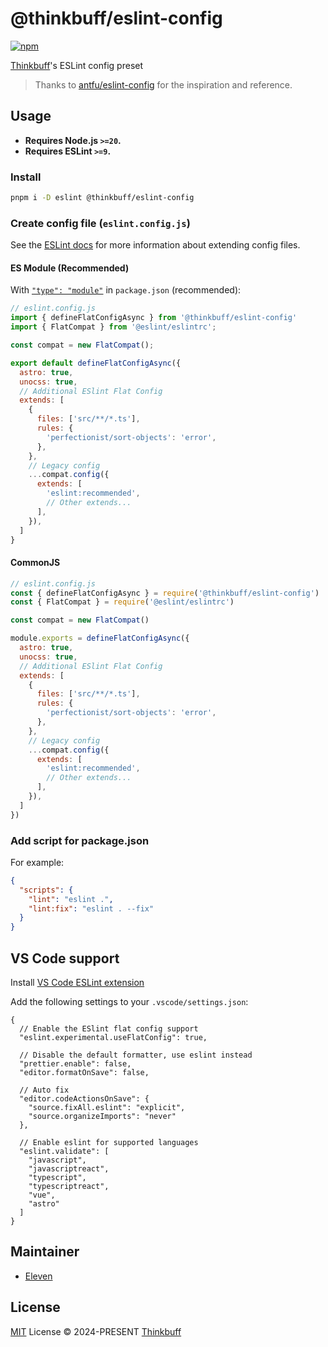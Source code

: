 # @thinkbuff/eslint-config

[![npm](https://img.shields.io/npm/v/@thinkbuff/eslint-config.svg)](https://www.npmjs.com/package/@thinkbuff/eslint-config)

[Thinkbuff](https://github.com/thinkbuff)'s ESLint config preset

> Thanks to [antfu/eslint-config](https://github.com/antfu/eslint-config) for the inspiration and reference.

## Usage

- **Requires Node.js `>=20`.**
- **Requires ESLint `>=9`.**

### Install

```bash
pnpm i -D eslint @thinkbuff/eslint-config
```

### Create config file (`eslint.config.js`)

See the [ESLint docs](https://eslint.org/docs/latest/user-guide/configuring/configuration-files-new) for more information about extending config files.

#### ES Module (Recommended)

With [`"type": "module"`](https://nodejs.org/api/packages.html#type) in `package.json` (recommended):

```js
// eslint.config.js
import { defineFlatConfigAsync } from '@thinkbuff/eslint-config'
import { FlatCompat } from '@eslint/eslintrc';

const compat = new FlatCompat();

export default defineFlatConfigAsync({
  astro: true,
  unocss: true,
  // Additional ESlint Flat Config
  extends: [
    {
      files: ['src/**/*.ts'],
      rules: {
        'perfectionist/sort-objects': 'error',
      },
    },
    // Legacy config
    ...compat.config({
      extends: [
        'eslint:recommended',
        // Other extends...
      ],
    }),
  ]
}
```

#### CommonJS

```js
// eslint.config.js
const { defineFlatConfigAsync } = require('@thinkbuff/eslint-config')
const { FlatCompat } = require('@eslint/eslintrc')

const compat = new FlatCompat()

module.exports = defineFlatConfigAsync({
  astro: true,
  unocss: true,
  // Additional ESlint Flat Config
  extends: [
    {
      files: ['src/**/*.ts'],
      rules: {
        'perfectionist/sort-objects': 'error',
      },
    },
    // Legacy config
    ...compat.config({
      extends: [
        'eslint:recommended',
        // Other extends...
      ],
    }),
  ]
})
```

### Add script for package.json

For example:

```json
{
  "scripts": {
    "lint": "eslint .",
    "lint:fix": "eslint . --fix"
  }
}
```

## VS Code support

Install [VS Code ESLint extension](https://marketplace.visualstudio.com/items?itemName=dbaeumer.vscode-eslint)

Add the following settings to your `.vscode/settings.json`:

```jsonc
{
  // Enable the ESlint flat config support
  "eslint.experimental.useFlatConfig": true,

  // Disable the default formatter, use eslint instead
  "prettier.enable": false,
  "editor.formatOnSave": false,

  // Auto fix
  "editor.codeActionsOnSave": {
    "source.fixAll.eslint": "explicit",
    "source.organizeImports": "never"
  },

  // Enable eslint for supported languages
  "eslint.validate": [
    "javascript",
    "javascriptreact",
    "typescript",
    "typescriptreact",
    "vue",
    "astro"
  ]
}
```

## Maintainer

- [Eleven](https://github.com/eteplus)

## License

[MIT](./LICENSE) License &copy; 2024-PRESENT [Thinkbuff](https://github.com/thinkbuff)
